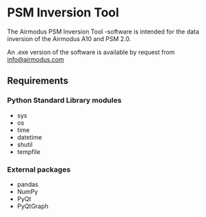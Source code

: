 # PSM Inversion Tool

The Airmodus PSM Inversion Tool -software is intended for the data inversion of the Airmodus A10 and PSM 2.0.

An .exe version of the software is available by request from info@airmodus.com

## Requirements
### Python Standard Library modules
- sys
- os
- time
- datetime
- shutil
- tempfile
### External packages
- pandas
- NumPy
- PyQt
- PyQtGraph